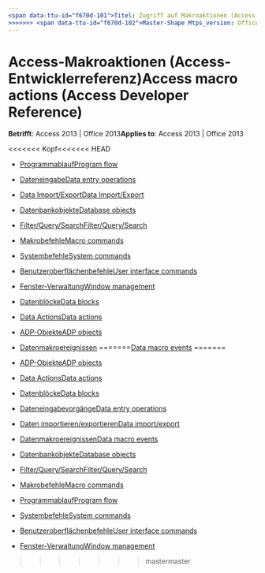 ```yaml
---
<span data-ttu-id="f670d-101">Titel: Zugriff auf Makroaktionen (Access-Entwicklerreferenz) TOCTitle: Zugriff auf Makro Aktionen Ms:assetid: bea73e66-2fd7-41a0-af62-c246c088a2ea Ms:mtpsurl: https://msdn.microsoft.com/library/Dn161227(v=office.15) Ms:contentKeyID: 52074194 <<<<<<< HEAD ms.date: 09/18/2015 === MS.Date: 10/17/2018</span><span class="sxs-lookup"><span data-stu-id="f670d-101">title: Access macro actions (Access Developer Reference) TOCTitle: Access macro actions ms:assetid: bea73e66-2fd7-41a0-af62-c246c088a2ea ms:mtpsurl: https://msdn.microsoft.com/library/Dn161227(v=office.15) ms:contentKeyID: 52074194 <<<<<<< HEAD ms.date: 09/18/2015 ======= ms.date: 10/17/2018</span></span>
>>>>>>> <span data-ttu-id="f670d-102">Master-Shape Mtps_version: Office. 15</span><span class="sxs-lookup"><span data-stu-id="f670d-102">master mtps_version: v=office.15</span></span>
---
```


# <a name="access-macro-actions-access-developer-reference"></a><span data-ttu-id="f670d-103">Access-Makroaktionen (Access-Entwicklerreferenz)</span><span class="sxs-lookup"><span data-stu-id="f670d-103">Access macro actions (Access Developer Reference)</span></span>

<span data-ttu-id="f670d-104">**Betrifft**: Access 2013 | Office 2013</span><span class="sxs-lookup"><span data-stu-id="f670d-104">**Applies to**: Access 2013 | Office 2013</span></span>

<span data-ttu-id="f670d-105"><<<<<<< Kopf</span><span class="sxs-lookup"><span data-stu-id="f670d-105"><<<<<<< HEAD</span></span>
  - [<span data-ttu-id="f670d-106">Programmablauf</span><span class="sxs-lookup"><span data-stu-id="f670d-106">Program flow</span></span>](program-flow.md)

  - [<span data-ttu-id="f670d-107">Dateneingabe</span><span class="sxs-lookup"><span data-stu-id="f670d-107">Data entry operations</span></span>](data-entry-operations.md)

  - [<span data-ttu-id="f670d-108">Data Import/Export</span><span class="sxs-lookup"><span data-stu-id="f670d-108">Data Import/Export</span></span>](data-import-export.md)

  - [<span data-ttu-id="f670d-109">Datenbankobjekte</span><span class="sxs-lookup"><span data-stu-id="f670d-109">Database objects</span></span>](database-objects.md)

  - [<span data-ttu-id="f670d-110">Filter/Query/Search</span><span class="sxs-lookup"><span data-stu-id="f670d-110">Filter/Query/Search</span></span>](filter-query-search.md)

  - [<span data-ttu-id="f670d-111">Makrobefehle</span><span class="sxs-lookup"><span data-stu-id="f670d-111">Macro commands</span></span>](macro-commands.md)

  - [<span data-ttu-id="f670d-112">Systembefehle</span><span class="sxs-lookup"><span data-stu-id="f670d-112">System commands</span></span>](system-commands.md)

  - [<span data-ttu-id="f670d-113">Benutzeroberflächenbefehle</span><span class="sxs-lookup"><span data-stu-id="f670d-113">User interface commands</span></span>](user-interface-commands.md)

  - [<span data-ttu-id="f670d-114">Fenster-Verwaltung</span><span class="sxs-lookup"><span data-stu-id="f670d-114">Window management</span></span>](window-management.md)

  - [<span data-ttu-id="f670d-115">Datenblöcke</span><span class="sxs-lookup"><span data-stu-id="f670d-115">Data blocks</span></span>](data-blocks.md)

  - [<span data-ttu-id="f670d-116">Data Actions</span><span class="sxs-lookup"><span data-stu-id="f670d-116">Data actions</span></span>](data-actions.md)

  - [<span data-ttu-id="f670d-117">ADP-Objekte</span><span class="sxs-lookup"><span data-stu-id="f670d-117">ADP objects</span></span>](adp-objects.md)

  - <span data-ttu-id="f670d-118">[Datenmakroereignissen](data-macro-events.md)
=======</span><span class="sxs-lookup"><span data-stu-id="f670d-118">[Data macro events](data-macro-events.md)
=======</span></span>
- [<span data-ttu-id="f670d-119">ADP-Objekte</span><span class="sxs-lookup"><span data-stu-id="f670d-119">ADP objects</span></span>](adp-objects.md)
- [<span data-ttu-id="f670d-120">Data Actions</span><span class="sxs-lookup"><span data-stu-id="f670d-120">Data actions</span></span>](data-actions.md)
- [<span data-ttu-id="f670d-121">Datenblöcke</span><span class="sxs-lookup"><span data-stu-id="f670d-121">Data blocks</span></span>](data-blocks.md)
- [<span data-ttu-id="f670d-122">Dateneingabevorgänge</span><span class="sxs-lookup"><span data-stu-id="f670d-122">Data entry operations</span></span>](data-entry-operations.md)
- [<span data-ttu-id="f670d-123">Daten importieren/exportieren</span><span class="sxs-lookup"><span data-stu-id="f670d-123">Data import/export</span></span>](data-import-export.md)
- [<span data-ttu-id="f670d-124">Datenmakroereignissen</span><span class="sxs-lookup"><span data-stu-id="f670d-124">Data macro events</span></span>](data-macro-events.md)
- [<span data-ttu-id="f670d-125">Datenbankobjekte</span><span class="sxs-lookup"><span data-stu-id="f670d-125">Database objects</span></span>](database-objects.md)
- [<span data-ttu-id="f670d-126">Filter/Query/Search</span><span class="sxs-lookup"><span data-stu-id="f670d-126">Filter/Query/Search</span></span>](filter-query-search.md)
- [<span data-ttu-id="f670d-127">Makrobefehle</span><span class="sxs-lookup"><span data-stu-id="f670d-127">Macro commands</span></span>](macro-commands.md)
- [<span data-ttu-id="f670d-128">Programmablauf</span><span class="sxs-lookup"><span data-stu-id="f670d-128">Program flow</span></span>](program-flow.md)
- [<span data-ttu-id="f670d-129">Systembefehle</span><span class="sxs-lookup"><span data-stu-id="f670d-129">System commands</span></span>](system-commands.md)
- [<span data-ttu-id="f670d-130">Benutzeroberflächenbefehle</span><span class="sxs-lookup"><span data-stu-id="f670d-130">User interface commands</span></span>](user-interface-commands.md)
- [<span data-ttu-id="f670d-131">Fenster-Verwaltung</span><span class="sxs-lookup"><span data-stu-id="f670d-131">Window management</span></span>](window-management.md)

>>>>>>> <span data-ttu-id="f670d-132">master</span><span class="sxs-lookup"><span data-stu-id="f670d-132">master</span></span>

